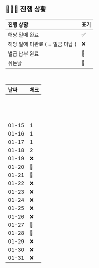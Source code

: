 ## 🧑🏻‍💻 진행 상황

| 진행 상황            | 표기  |
|:-----------------|:----|
| 해당 일에 완료      | ✅   |
| 해당 일에 미완료 ( = 벌금 미납 )    | ❌   |
| 벌급 납부 완료 | 🔺 |
| 쉬는날 | 🥳 |


<br>

| 날짜  | 체크 |
|:------|:----|
|       |      |
|       |      |
|       |      |
|       |      |
|       |      |
|       |      |
|       |      |
|       |      |
|       |      |
|       |      |
|       |      |
|       |      |
|       |      |
|       |      |
| 01-15 | 1 |
| 01-16 | 1 |
| 01-17 | 1 |
| 01-18 | 2 |
| 01-19 | ❌ |
| 01-20 | 🥳 |
| 01-21 | 🥳 |
| 01-22 | ❌ |
| 01-23 | ❌ |
| 01-24 | ❌ |
| 01-25 | ❌ |
| 01-26 | ❌ |
| 01-27 | 🥳 |
| 01-28 | 🥳 |
| 01-29 | ❌ |
| 01-30 | ❌ |
| 01-31 | ❌ |
